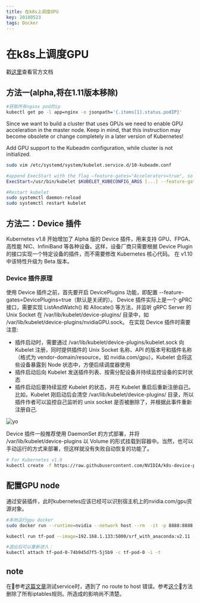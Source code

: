 ```yaml
---
title: 在k8s上调度GPU
key: 20180523
tags: Docker
---
```


# 在k8s上调度GPU

戳[这里](https://kubernetes.io/cn/docs/tasks/manage-gpus/scheduling-gpus/)查看官方文档

## 方法一(alpha,将在1.11版本移除)

```bash
#获取所有nginx pod的ip
kubectl get po -l app=nginx -o jsonpath='{.items[1].status.podIP}'
```

Since we want to build a cluster that uses GPUs we need to enable GPU acceleration in the master node. Keep in mind, that this instruction may become obsolete or change completely in a later version of Kubernetes!

Add GPU support to the Kubeadm configuration, while cluster is not initialized.
```bash
sudo vim /etc/systemd/system/kubelet.service.d/10-kubeadm.conf

#append ExecStart with the flag —feature-gates="Accelerators=true", so it will look like this:
ExecStart=/usr/bin/kubelet $KUBELET_KUBECONFIG_ARGS [...] --feature-gates="Accelerators=true"

#Restart kubelet
sudo systemctl daemon-reload
sudo systemctl restart kubelet
```

## 方法二：Device 插件
Kubernetes v1.8 开始增加了 Alpha 版的 Device 插件，用来支持 GPU、FPGA、高性能 NIC、InfiniBand 等各种设备。这样，设备厂商只需要根据 Device Plugin 的接口实现一个特定设备的插件，而不需要修改 Kubernetes 核心代码。
在 v1.10 中该特性升级为 Beta 版本。

### Device 插件原理
使用 Device 插件之前，首先要开启 DevicePlugins 功能，即配置 --feature-gates=DevicePlugins=true（默认是关闭的）。
Device 插件实际上是一个 gPRC 接口，需要实现 ListAndWatch() 和 Allocate() 等方法，并监听 gRPC Server 的 Unix Socket 在 /var/lib/kubelet/device-plugins/ 目录中，如 /var/lib/kubelet/device-plugins/nvidiaGPU.sock。
在实现 Device 插件时需要注意:
* 插件启动时，需要通过 /var/lib/kubelet/device-plugins/kubelet.sock 向 Kubelet 注册，同时提供插件的 Unix Socket 名称、API 的版本号和插件名称（格式为 vendor-domain/resource，如 nvidia.com/gpu）。Kubelet 会将这些设备暴露到 Node 状态中，方便后续调度器使用
* 插件启动后向 Kubelet 发送插件列表、按需分配设备并持续监控设备的实时状态
* 插件启动后要持续监控 Kubelet 的状态，并在 Kubelet 重启后重新注册自己。比如，Kubelet 刚启动后会清空 /var/lib/kubelet/device-plugins/ 目录，所以插件作者可以监控自己监听的 unix socket 是否被删除了，并根据此事件重新注册自己.

![yo](https://wx4.sinaimg.cn/mw1024/0078IDjtgy1frd8lxn194j30o90hymy1.jpg)

Device 插件一般推荐使用 DaemonSet 的方式部署，并将 /var/lib/kubelet/device-plugins 以 Volume 的形式挂载到容器中。当然，也可以手动运行的方式来部署，但这样就没有失败自动恢复的功能了。

```bash
# For Kubernetes v1.9
kubectl create -f https://raw.githubusercontent.com/NVIDIA/k8s-device-plugin/v1.9/nvidia-device-plugin.yml
```

## 配置GPU node

通过安装插件，此时kubernetes应该已经可以识别宿主机上的nvidia.com/gpu资源对象。


```bash
#本地运行gpu docker
sudo docker run --runtime=nvidia --network host --rm  -it -p 8888:8888 gcr.io/tensorflow/tensorflow:latest-gpu

kubectl run tf-pod --image=192.168.1.133:5000/srf_with_anaconda:v2.11 --limits=nvidia.com/gpu=1 -i --tty

#退出后可以重新进入：
kubectl attach tf-pod-0-74b945d7f5-5j5b9 -c tf-pod-0 -i -t
```

## note
在参考[这篇文章](http://kubernetesbyexample.com/sd/)测试service时，遇到了 no route to host 错误。参考[这个](https://github.com/rancher/rancher/issues/6139)方法删除了所有iptables规则。所造成的影响尚不清楚。
